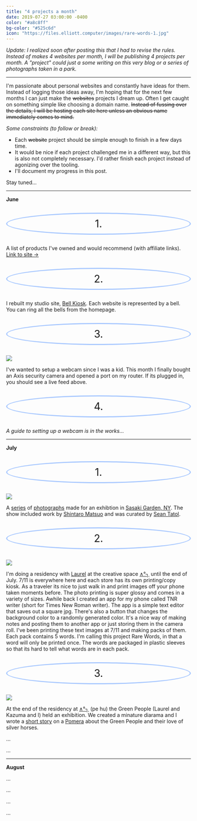 ```yaml
---
title: "4 projects a month"
date: 2019-07-27 03:00:00 -0400
color: "#a8c8ff"
bg-color: "#525c6d"
icon: "https://files.elliott.computer/images/rare-words-1.jpg"
---
```


<style>
    .number {
        margin: 1em 0 1em;
        border: 3px solid #a8c8ff;
        border-radius: 100%;
        font-size: 200%;
        padding: 10px;
        display: block;
        text-align: center;
    }
</style>

*Update: I realized soon after posting this that I had to revise the rules. Instead of makes 4 websites per month, I will be publishing 4 projects per month. A "project" could just a some writing on this very blog or a series of photographs taken in a park.*

---

I'm passionate about personal websites and constantly have ideas for them. Instead of logging those ideas away, I'm hoping that for the next few months I can just make the ~~websites~~ projects I dream up. Often I get caught on something simple like choosing a domain name. ~~Instead of fussing over the details, I will be hosting each site here unless an obvious name immediately comes to mind.~~

*Some constraints (to follow or break):*
- Each ~~website~~ project should be simple enough to finish in a few days time.
- It would be nice if each project challenged me in a different way, but this is also not completely necessary. I'd rather finish each project instead of agonizing over the tooling.
- I'll document my progress in this post.

Stay tuned...

---

**June**

<span class="number">1.</span>

A list of products I've owned and would recommend (with affiliate links).<br /> [Link to site →](https://files.elliott.computer/sites/recommended-products/)

<span class="number">2.</span>

I rebuilt my studio site, [Bell Kiosk](http://bellkiosk.site). Each website is represented by a bell. You can ring all the bells from the homepage.

<span class="number">3.</span>

![](http://67.245.251.197:9080/axis-cgi/mjpg/video.cgi?resolution=1280x720)

I've wanted to setup a webcam since I was a kid. This month I finally bought an Axis security camera and opened a port on my router. If its plugged in, you should see a live feed above.

<span class="number">4.</span>

*A guide to setting up a webcam is in the works...*

---

**July**

<span class="number">1.</span>

![](https://files.elliott.computer/images/sasaki-garden.jpg)

A [series](https://files.elliott.computer/images/sasaki-garden-contact-sheet-1.jpg) of [photographs](https://files.elliott.computer/images/sasaki-garden-contact-sheet-2.jpg) made for an exhibtion in [Sasaki Garden, NY](https://www.google.com/maps?q=Sasaki+Garden&rlz=1C5CHFA_enUS764US764&um=1&ie=UTF-8&sa=X&ved=0ahUKEwj00pjs9qbjAhVlZN8KHRD8CxEQ_AUIECgB). The show included work by [Shintaro Matsuo](http://www.shintaromatsuo.com/) and was curated by [Sean Tatol](http://19933.biz/onpurpose.html).

<span class="number">2.</span>

![](https://files.elliott.computer/images/rare-words-1.jpg)

I'm doing a residency with [Laurel](http://laurelschwulst.com/) at the creative space [∧°┐](http://vg.pe.hu/2f/greenpeople.html) until the end of July. 7/11 is everywhere here and each store has its own printing/copy kiosk. As a traveler its nice to just walk in and print images off your phone taken moments before. The photo printing is super glossy and comes in a variety of sizes. Awhile back I created an app for my phone called TNR writer (short for Times New Roman writer). The app is a simple text editor that saves out a square jpg. There's also a button that changes the background color to a randomly generated color. It's a nice way of making notes and posting them to another app or just storing them in the camera roll. I've been printing these text images at 7/11 and making packs of them. Each pack contains 5 words. I'm calling this project Rare Words, in that a word will only be printed once. The words are packaged in plastic sleeves so that its hard to tell what words are in each pack.

<span class="number">3.</span>

![](https://files.elliott.computer/images/green-people.jpg)

At the end of the residency at [∧°┐](http://vg.pe.hu/2f/greenpeople.html) (pe hu) the Green People (Laurel and Kazuma and I) held an exhibition. We created a minature diarama and I wrote a [short story](/green-world) on a [Pomera](https://www.amazon.com/KINGJIM-digital-memo-Pomela-Silva/dp/B07CYTVH4Z) about the Green People and their love of silver horses.

...

...

---

**August**

...

...

...

...
